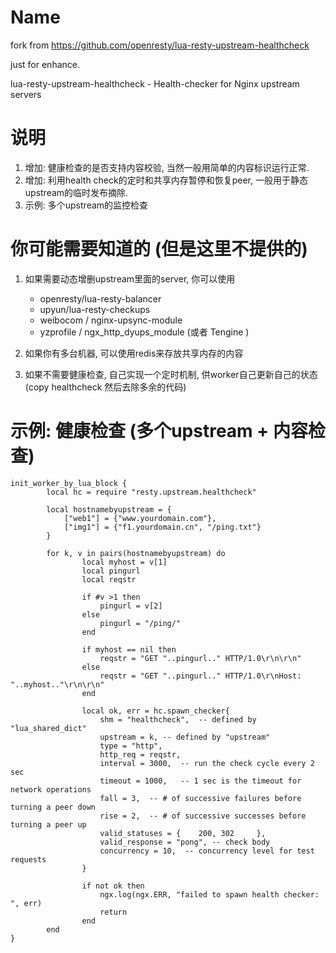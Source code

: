 Name
====
fork from https://github.com/openresty/lua-resty-upstream-healthcheck

just for enhance.

lua-resty-upstream-healthcheck - Health-checker for Nginx upstream servers

说明
====
1. 增加: 健康检查的是否支持内容校验, 当然一般用简单的内容标识运行正常.
2. 增加: 利用health check的定时和共享内存暂停和恢复peer, 一般用于静态upstream的临时发布摘除.
3. 示例: 多个upstream的监控检查

你可能需要知道的 (但是这里不提供的)
====
1. 如果需要动态增删upstream里面的server, 你可以使用
    * openresty/lua-resty-balancer 
    * upyun/lua-resty-checkups
    * weibocom / nginx-upsync-module
    * yzprofile / ngx_http_dyups_module (或者 Tengine )

2. 如果你有多台机器, 可以使用redis来存放共享内存的内容
3. 如果不需要健康检查, 自己实现一个定时机制, 供worker自己更新自己的状态 (copy  healthcheck 然后去除多余的代码)     

示例: 健康检查 (多个upstream + 内容检查)
====
    init_worker_by_lua_block {
            local hc = require "resty.upstream.healthcheck"

            local hostnamebyupstream = {
                ["web1"] = {"www.yourdomain.com"},
                ["img1"] = {"f1.yourdomain.cn", "/ping.txt"}
            }

            for k, v in pairs(hostnamebyupstream) do
                    local myhost = v[1]
                    local pingurl
                    local reqstr

                    if #v >1 then
                        pingurl = v[2]
                    else
                        pingurl = "/ping/"
                    end

                    if myhost == nil then
                        reqstr = "GET "..pingurl.." HTTP/1.0\r\n\r\n"
                    else
                        reqstr = "GET "..pingurl.." HTTP/1.0\r\nHost: "..myhost.."\r\n\r\n"
                    end

                    local ok, err = hc.spawn_checker{
                        shm = "healthcheck",  -- defined by "lua_shared_dict"
                        upstream = k, -- defined by "upstream"
                        type = "http",
                        http_req = reqstr,
                        interval = 3000,  -- run the check cycle every 2 sec
                        timeout = 1000,   -- 1 sec is the timeout for network operations
                        fall = 3,  -- # of successive failures before turning a peer down
                        rise = 2,  -- # of successive successes before turning a peer up
                        valid_statuses = {    200, 302     },
                        valid_response = "pong", -- check body
                        concurrency = 10,  -- concurrency level for test requests
                    }

                    if not ok then
                        ngx.log(ngx.ERR, "failed to spawn health checker: ", err)
                        return
                    end
            end
    }



    